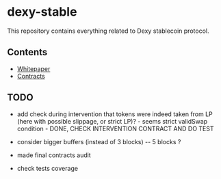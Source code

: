 # dexy-stable

This repository contains everything related to Dexy stablecoin protocol.

## Contents

* [Whitepaper](paper/dexy.pdf)
* [Contracts](contracts/)

## TODO

* add check during intervention that tokens were indeed taken from LP (here with possible slippage, or strict LP)? -
  seems strict validSwap condition - DONE, CHECK INTERVENTION CONTRACT AND DO TEST

* consider bigger buffers (instead of 3 blocks) -- 5 blocks ?

* made final contracts audit

* check tests coverage